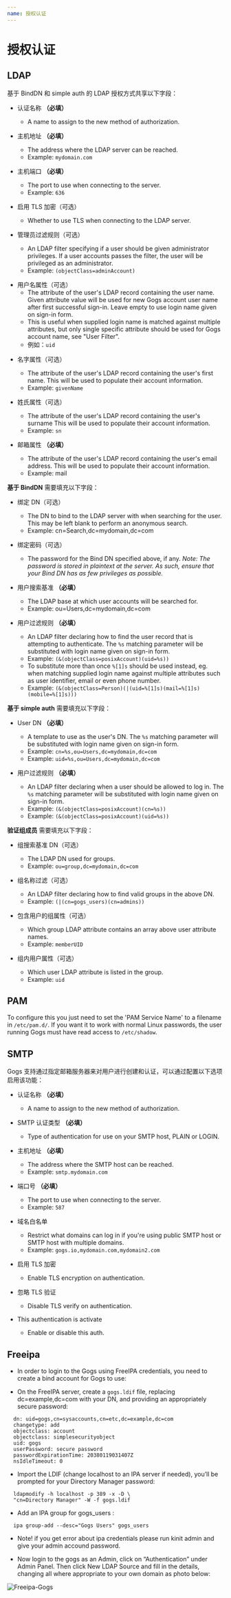 ```yaml
---
name: 授权认证
---
```


# 授权认证

## LDAP

基于 BindDN 和 simple auth 的 LDAP 授权方式共享以下字段：

* 认证名称 **（必填）**
    * A name to assign to the new method of authorization.

* 主机地址 **（必填）**
    * The address where the LDAP server can be reached.
    * Example: `mydomain.com`

* 主机端口 **（必填）**
    * The port to use when connecting to the server.
    * Example: `636`

* 启用 TLS 加密（可选）
    * Whether to use TLS when connecting to the LDAP server.

* 管理员过滤规则（可选）
    * An LDAP filter specifying if a user should be given administrator
      privileges. If a user accounts passes the filter, the user will be
      privileged as an administrator.
    * Example: `(objectClass=adminAccount)`

- 用户名属性（可选）
  - The attribute of the user's LDAP record containing the user name. Given
    attribute value will be used for new Gogs account user name after first
    successful sign-in. Leave empty to use login name given on sign-in form.
  - This is useful when supplied login name is matched against multiple
    attributes, but only single specific attribute should be used for Gogs
    account name, see "User Filter".
  - 例如：`uid`

* 名字属性（可选）
    * The attribute of the user's LDAP record containing the user's first name.
      This will be used to populate their account information.
    * Example: `givenName`

* 姓氏属性（可选）
    * The attribute of the user's LDAP record containing the user's surname This
      will be used to populate their account information.
    * Example: `sn`

* 邮箱属性 **（必填）**
    * The attribute of the user's LDAP record containing the user's email
      address. This will be used to populate their account information.
    * Example: mail

**基于 BindDN** 需要填充以下字段：

* 绑定 DN（可选）
    * The DN to bind to the LDAP server with when searching for the user. This
      may be left blank to perform an anonymous search.
    * Example: cn=Search,dc=mydomain,dc=com

* 绑定密码（可选）
    * The password for the Bind DN specified above, if any. _Note: The password
      is stored in plaintext at the server. As such, ensure that your Bind DN
      has as few privileges as possible._

* 用户搜索基准 **（必填）**
    * The LDAP base at which user accounts will be searched for.
    * Example: ou=Users,dc=mydomain,dc=com

* 用户过滤规则 **（必填）**
  - An LDAP filter declaring how to find the user record that is attempting to
    authenticate. The `%s` matching parameter will be substituted with login
    name given on sign-in form.
  - Example: `(&(objectClass=posixAccount)(uid=%s))`
  - To substitute more than once `%[1]s` should be used instead, eg. when
    matching supplied login name against multiple attributes such as user
    identifier, email or even phone number.
  - Example: `(&(objectClass=Person)(|(uid=%[1]s)(mail=%[1]s)(mobile=%[1]s)))`

**基于 simple auth** 需要填充以下字段：

- User DN **（必填）**
  - A template to use as the user's DN. The `%s` matching parameter will be substituted with login name given on sign-in form.
  - Example: `cn=%s,ou=Users,dc=mydomain,dc=com`
  - Example: `uid=%s,ou=Users,dc=mydomain,dc=com`

- 用户过滤规则 **（必填）**
  - An LDAP filter declaring when a user should be allowed to log in. The `%s`
    matching parameter will be substituted with login name given on sign-in
    form.
  - Example: `(&(objectClass=posixAccount)(cn=%s))`
  - Example: `(&(objectClass=posixAccount)(uid=%s))`

**验证组成员** 需要填充以下字段：

* 组搜索基准 DN（可选）
    * The LDAP DN used for groups.
    * Example: `ou=group,dc=mydomain,dc=com`

* 组名称过滤（可选）
    * An LDAP filter declaring how to find valid groups in the above DN.
    * Example: `(|(cn=gogs_users)(cn=admins))`

* 包含用户的组属性（可选）
    * Which group LDAP attribute contains an array above user attribute names.
    * Example: `memberUID`

* 组内用户属性（可选）
    * Which user LDAP attribute is listed in the group.
    * Example: `uid`

## PAM

To configure this you just need to set the 'PAM Service Name' to a filename in `/etc/pam.d/`.
If you want it to work with normal Linux passwords, the user running Gogs must have read access to `/etc/shadow`.

## SMTP

Gogs 支持通过指定邮箱服务器来对用户进行创建和认证，可以通过配置以下选项启用该功能：

- 认证名称 **（必填）**
  - A name to assign to the new method of authorization.

- SMTP 认证类型 **（必填）**
  - Type of authentication for use on your SMTP host, PLAIN or LOGIN.

- 主机地址 **（必填）**
  - The address where the SMTP host can be reached.
  - Example: `smtp.mydomain.com`

- 端口号 **（必填）**
  - The port to use when connecting to the server.
  - Example: `587`
- 域名白名单
  - Restrict what domains can log in if you're using public SMTP host or SMTP host with multiple domains.
  - Example: `gogs.io,mydomain.com,mydomain2.com`

- 启用 TLS 加密
  - Enable TLS encryption on authentication.

- 忽略 TLS 验证
  - Disable TLS verify on authentication.
  
- This authentication is activate
  - Enable or disable this auth.

## Freeipa

- In order to login to the Gogs using FreeIPA credentials, you need to create a bind account for Gogs to use:

-  On the FreeIPA server, create a `gogs.ldif` file, replacing dc=example,dc=com with your DN, and providing an appropriately secure password:
```
  dn: uid=gogs,cn=sysaccounts,cn=etc,dc=example,dc=com
  changetype: add
  objectclass: account
  objectclass: simplesecurityobject
  uid: gogs
  userPassword: secure password
  passwordExpirationTime: 20380119031407Z
  nsIdleTimeout: 0
```

- Import the LDIF (change localhost to an IPA server if needed), you’ll be prompted for your Directory Manager password:
```
  ldapmodify -h localhost -p 389 -x -D \
  "cn=Directory Manager" -W -f gogs.ldif
```
-  Add an IPA group for gogs_users :
```
  ipa group-add --desc="Gogs Users" gogs_users
```
-  Note! if you get error about ipa credentials please run kinit admin and give your admin accound password.

-  Now login to the gogs as an Admin, click on “Authentication” under Admin Panel. Then click New LDAP Source and fill in the details, changing all where appropriate to your own domain as photo below:

![Freeipa-Gogs](https://raw.githubusercontent.com/Karen09/docs/master/images/Freeipa-Gogs.png)
